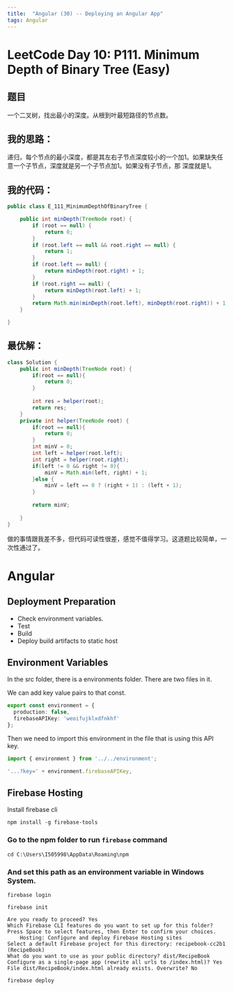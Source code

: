 ```yaml
---
title:  "Angular (30) -- Deploying an Angular App"
tags: Angular
---
```


# LeetCode Day 10: P111. Minimum Depth of Binary Tree (Easy)

## 题目

一个二叉树，找出最小的深度。从根到叶最短路径的节点数。

## 我的思路：

递归，每个节点的最小深度，都是其左右子节点深度较小的一个加1。如果缺失任意一个子节点，深度就是另一个子节点加1。如果没有子节点，那
深度就是1。

## 我的代码：

```java
public class E_111_MinimumDepthOfBinaryTree {

    public int minDepth(TreeNode root) {
        if (root == null) {
            return 0;
        }
        if (root.left == null && root.right == null) {
            return 1;
        }
        if (root.left == null) {
            return minDepth(root.right) + 1;
        }
        if (root.right == null) {
            return minDepth(root.left) + 1;
        }
        return Math.min(minDepth(root.left), minDepth(root.right)) + 1;
    }

}
```

## 最优解：

```java
class Solution {
    public int minDepth(TreeNode root) {
        if(root == null){
            return 0;
        }
        
        int res = helper(root);
        return res;
    }
    private int helper(TreeNode root) {
        if(root == null){
            return 0;
        }
        int minV = 0;
        int left = helper(root.left);
        int right = helper(root.right);
        if(left != 0 && right != 0){
            minV = Math.min(left, right) + 1;
        }else {
            minV = left == 0 ? (right + 1) : (left + 1);
        }
        
        return minV;
        
    }
}
```

做的事情跟我差不多，但代码可读性很差，感觉不值得学习。这道题比较简单，一次性通过了。

# Angular

## Deployment Preparation

* Check environment variables.
* Test
* Build
* Deploy build artifacts to static host

## Environment Variables

In the src folder, there is a environments folder. There are two files in it.

We can add key value pairs to that const.

```typescript
export const environment = {
  production: false,
  firebaseAPIKey: 'weoifujklxdfnkhf'  
};
```

Then we need to import this environment in the file that is using this API key.

```typescript
import { environment } from '../../environment';

'...?key=' + environment.firebaseAPIKey,
```

## Firebase Hosting

Install firebase cli

```
npm install -g firebase-tools
```

### Go to the npm folder to run `firebase` command

```
cd C:\Users\I505998\AppData\Roaming\npm
```

### And set this path as an environment variable in Windows System.

```
firebase login
```

```
firebase init

Are you ready to proceed? Yes
Which Firebase CLI features do you want to set up for this folder? Press Space to select features, then Enter to confirm your choices. 
    Hosting: Configure and deploy Firebase Hosting sites
Select a default Firebase project for this directory: recipebook-cc2b1 (RecipeBook)
What do you want to use as your public directory? dist/RecipeBook
Configure as a single-page app (rewrite all urls to /index.html)? Yes
File dist/RecipeBook/index.html already exists. Overwrite? No
```

```
firebase deploy
```









